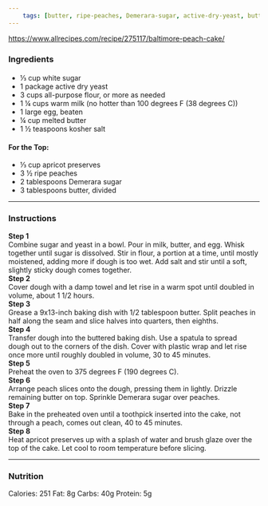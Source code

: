 ```yaml
---
	tags: [butter, ripe-peaches, Demerara-sugar, active-dry-yeast, butter, salt, apricot-preserves, white-sugar, eggs, warm-milk-(no-hotter-than-100-degrees-F-(38-degrees-C)), all-purpose-flour]
---
```


https://www.allrecipes.com/recipe/275117/baltimore-peach-cake/

### Ingredients

####   
* ⅓ cup white sugar
* 1 package active dry yeast
* 3 cups all-purpose flour, or more as needed
* 1 ¼ cups warm milk (no hotter than 100 degrees F (38 degrees C))
* 1 large egg, beaten
* ¼ cup melted butter
* 1 ½ teaspoons kosher salt
#### For the Top:  
* ⅓ cup apricot preserves
* 3 ½  ripe peaches
* 2 tablespoons Demerara sugar
* 3 tablespoons butter, divided

---

### Instructions

**Step 1**  
Combine sugar and yeast in a bowl. Pour in milk, butter, and egg. Whisk together until sugar is dissolved. Stir in flour, a portion at a time, until mostly moistened, adding more if dough is too wet. Add salt and stir until a soft, slightly sticky dough comes together.  
**Step 2**  
Cover dough with a damp towel and let rise in a warm spot until doubled in volume, about 1 1/2 hours.  
**Step 3**  
Grease a 9x13-inch baking dish with 1/2 tablespoon butter. Split peaches in half along the seam and slice halves into quarters, then eighths.  
**Step 4**  
Transfer dough into the buttered baking dish. Use a spatula to spread dough out to the corners of the dish. Cover with plastic wrap and let rise once more until roughly doubled in volume, 30 to 45 minutes.  
**Step 5**  
Preheat the oven to 375 degrees F (190 degrees C).  
**Step 6**  
Arrange peach slices onto the dough, pressing them in lightly. Drizzle remaining butter on top. Sprinkle Demerara sugar over peaches.  
**Step 7**  
Bake in the preheated oven until a toothpick inserted into the cake, not through a peach, comes out clean, 40 to 45 minutes.  
**Step 8**  
Heat apricot preserves up with a splash of water and brush glaze over the top of the cake. Let cool to room temperature before slicing.  

---

### Nutrition

Calories: 251  Fat: 8g  Carbs: 40g  Protein: 5g  
